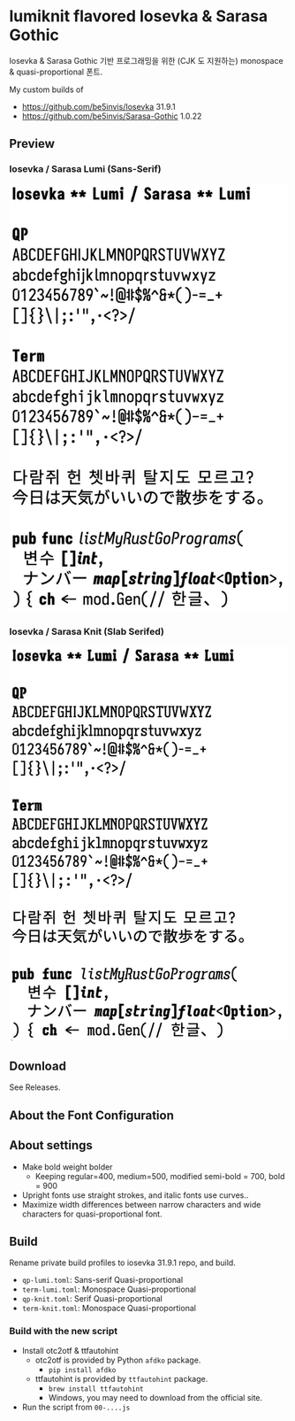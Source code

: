 # lumiknit flavored Iosevka & Sarasa Gothic

Iosevka & Sarasa Gothic 기반 프로그래밍을 위한 (CJK 도 지원하는) monospace & quasi-proportional 폰트.

My custom builds of

- https://github.com/be5invis/Iosevka 31.9.1
- https://github.com/be5invis/Sarasa-Gothic 1.0.22

## Preview

### Iosevka / Sarasa Lumi (Sans-Serif)

![Lumi preview](/lumi.jpg)

### Iosevka / Sarasa Knit (Slab Serifed)

![Knit preview](/knit.jpg)

## Download

See Releases.

## About the Font Configuration


## About settings

- Make bold weight bolder
  - Keeping regular=400, medium=500, modified semi-bold = 700, bold = 900
- Upright fonts use straight strokes, and italic fonts use curves..
- Maximize width differences between narrow characters and wide characters for quasi-proportional font.

## Build

Rename private build profiles to iosevka 31.9.1 repo, and build.

- `qp-lumi.toml`: Sans-serif Quasi-proportional
- `term-lumi.toml`: Monospace Quasi-proportional
- `qp-knit.toml`: Serif Quasi-proportional
- `term-knit.toml`: Monospace Quasi-proportional

### Build with the new script

- Install otc2otf & ttfautohint
  - otc2otf is provided by Python `afdko` package.
    - `pip install afdko`
  - ttfautohint is provided by `ttfautohint` package.
    - `brew install ttfautohint`
    - Windows, you may need to download from the official site.
- Run the script from `00-....js`
